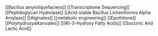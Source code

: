[[Bacillus amyloliquefaciens]]
[[Transcriptome Sequencing]]
[[Peptidoglycan Hydrolase]]
[[Acid-stable Bacillus Licheniformis Alpha Amylase]]
[[Alginates]]
[[metabolic engineering]]
[[Epothilone]]
[[Polyhydroxyalkanoates]]
[[(R)-3-Hydroxy Fatty Acids]]
[[Succinic And Lactic Acid]]
